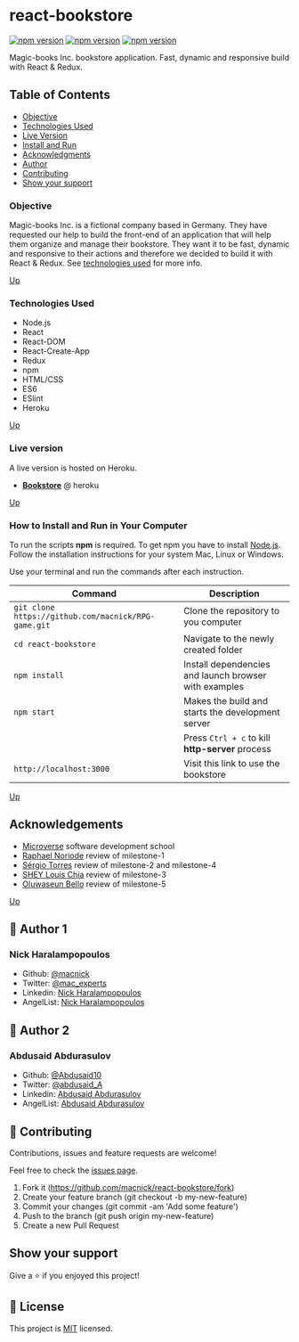 # react-bookstore

[![npm version](https://badge.fury.io/js/react.svg)](https://badge.fury.io/js/react) [![npm version](https://badge.fury.io/js/react-dom.svg)](https://badge.fury.io/js/react-dom) [![npm version](https://badge.fury.io/js/redux.svg)](https://badge.fury.io/js/redux)

Magic-books Inc. bookstore application. Fast, dynamic and responsive build with React &amp; Redux.

## Table of Contents

- [Objective](#Objective)
- [Technologies Used](#Technologies-Used)
- [Live Version](#Live-version)
- [Install and Run](#How-to-Install-and-Run-in-Your-Computer)
- [Acknowledgments](#Acknowledgments)
- [Author](#Author)
- [Contributing](#Contributing)
- [Show your support](#Show-your-support)

### Objective

Magic-books Inc. is a fictional company based in Germany. They have requested our help to build the front-end of an application that will help them organize and manage their bookstore. They want it to be fast, dynamic and responsive to their actions and therefore we decided to build it with React & Redux. See [technologies used](#Technologies-Used) for more info.

[Up](#Table-of-Contents)

### Technologies Used

- Node.js
- React
- React-DOM
- React-Create-App
- Redux
- npm
- HTML/CSS
- ES6
- ESlint
- Heroku

[Up](#Table-of-Contents)

### Live version

A live version is hosted on Heroku.

- [**Bookstore**](https://react-bookstore-270720.herokuapp.com) @ heroku

[Up](#Table-of-Contents)

### How to Install and Run in Your Computer

To run the scripts **npm** is required. To get npm you have to install [Node.js](https://nodejs.org). Follow the installation instructions for your system Mac, Linux or Windows.

Use your terminal and run the commands after each instruction.

| Command                                             | Description                                           |
| --------------------------------------------------- | ----------------------------------------------------- |
| `git clone https://github.com/macnick/RPG-game.git` | Clone the repository to you computer                  |
| `cd react-bookstore`                                | Navigate to the newly created folder                  |
| `npm install`                                       | Install dependencies and launch browser with examples |
| `npm start`                                         | Makes the build and starts the development server     |
|                                                     | Press `Ctrl + c` to kill **http-server** process      |
| `http://localhost:3000`                             | Visit this link to use the bookstore                  |

[Up](#Table-of-Contents)

## Acknowledgements

- [Microverse](https://www.microverse.org) software development school
- [Raphael Noriode](https://github.com/Oghenebrume50) review of milestone-1
- [Sérgio Torres](https://github.com/Torres-ssf) review of milestone-2 and milestone-4
- [SHEY Louis Chia](https://github.com/shloch) review of milestone-3
- [Oluwaseun Bello](https://github.com/bellom) review of milestone-5

[Up](#Table-of-Contents)

## 👤 Author 1

### Nick Haralampopoulos

- Github: [@macnick](https://github.com/macnick)
- Twitter: [@mac_experts](https://twitter.com/mac_experts)
- Linkedin: [Nick Haralampopoulos](https://www.linkedin.com/in/nick-haralampopoulos/)
- AngelList: [Nick Haralampopoulos](https://angel.co/u/nick-haralampopoulos)

## 👤 Author 2

### Abdusaid Abdurasulov

- Github: [@Abdusaid10](https://github.com/Abdusaid10)
- Twitter: [@abdusaid_A](https://twitter.com/abdusaid_a)
- Linkedin: [Abdusaid Abdurasulov](linkedin.com/in/abdusaid)
- AngelList: [Abdusaid Abdurasulov](https://angel.co/u/abdusaid-abdurasulov)

## 🤝 Contributing

Contributions, issues and feature requests are welcome!

Feel free to check the [issues page](https://github.com/macnick/react-bookstore/issues).

1. Fork it (https://github.com/macnick/react-bookstore/fork)
2. Create your feature branch (git checkout -b my-new-feature)
3. Commit your changes (git commit -am 'Add some feature')
4. Push to the branch (git push origin my-new-feature)
5. Create a new Pull Request

## Show your support

Give a ⭐️ if you enjoyed this project!

## 📝 License

This project is [MIT](lic.url) licensed.
